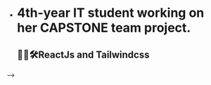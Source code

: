 

-    <h1> 4th-year IT student working on <br/> her CAPSTONE team project. </h1>
     <h2>🧑‍💻🛠️ReactJs and Tailwindcss</h2>

-->
